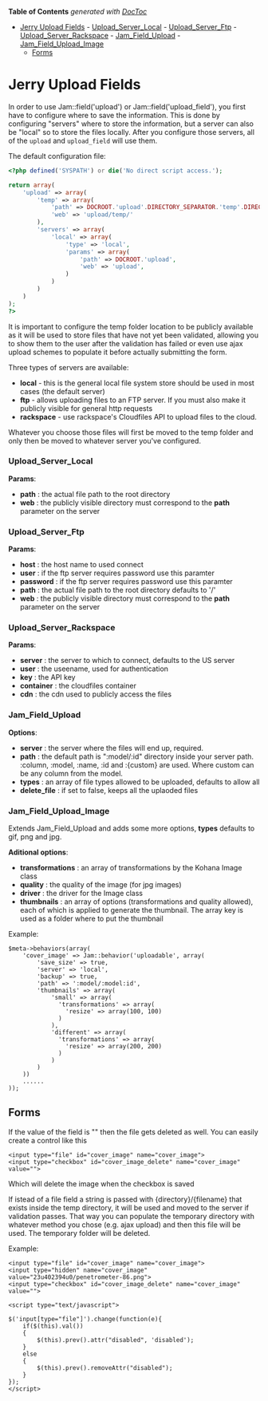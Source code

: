**Table of Contents**  *generated with [DocToc](http://doctoc.herokuapp.com/)*

- [Jerry Upload Fields](#jerry-upload-fields)
		- [Upload_Server_Local](#upload_server_local)
		- [Upload_Server_Ftp](#upload_server_ftp)
		- [Upload_Server_Rackspace](#upload_server_rackspace)
		- [Jam_Field_Upload](#jam_field_upload)
		- [Jam_Field_Upload_Image](#jam_field_upload_image)
	- [Forms](#forms)

# Jerry Upload Fields

In order to use Jam::field('upload') or Jam::field('upload_field'), you first have to configure where to save the information. This is done by configuring "servers" where to store the information, but a server can also be "local" so to store the files locally. After you configure those servers, all of the `upload` and `upload_field` will use them.

The default configuration file:

```php
<?php defined('SYSPATH') or die('No direct script access.');

return array(
	'upload' => array(
		'temp' => array(
			'path' => DOCROOT.'upload'.DIRECTORY_SEPARATOR.'temp'.DIRECTORY_SEPARATOR, 
			'web' => 'upload/temp/'
		),		
		'servers' => array(
			'local' => array(
				'type' => 'local',
				'params' => array(
					'path' => DOCROOT.'upload',
					'web' => 'upload',
				)
			)
		)
	)
);
?>
```

It is important to configure the temp folder location to be publicly available as it will be used to store files that have not yet been validated, allowing you to show them to the user after the validation has failed or even use ajax upload schemes to populate it before actually submitting the form. 

Three types of servers are available:

- __local__ - this is the general local file system store should be used in most cases (the default server)
- __ftp__ - allows uploading files to an FTP server. If you must also make it publicly visible for general http requests
- __rackspace__ - use rackspace's Cloudfiles API to upload files to the cloud.

Whatever you choose those files will first be moved to the temp folder and only then be moved to whatever server you've configured.


### Upload_Server_Local

__Params__:

- __path__ : the actual file path to the root directory
- __web__ : the publicly visible directory must correspond to the __path__ parameter on the server

### Upload_Server_Ftp

__Params__:

- __host__ : the host name to used connect
- __user__ : if the ftp server requires password use this paramter
- __password__ : if the ftp server requires password use this paramter
- __path__ : the actual file path to the root directory defaults to '/'
- __web__ : the publicly visible directory must correspond to the __path__ parameter on the server

### Upload_Server_Rackspace

__Params__:

- __server__ : the server to which to connect, defaults to the US server
- __user__ : the useename, used for authentication
- __key__ : the API key
- __container__ : the cloudfiles container
- __cdn__ : the cdn used to publicly access the files

### Jam_Field_Upload

__Options__:

- __server__ : the server where the files will end up, required.
- __path__ : the default path is ":model/:id" directory inside your server path. :column, :model, :name, :id and :{custom} are used. Where custom can be any column from the model.
- __types__ : an array of file types allowed to be uploaded, defaults to allow all
- __delete_file__ : if set to false, keeps all the uplaoded files

### Jam_Field_Upload_Image

Extends Jam_Field_Upload and adds some more options, __types__ defaults to gif, png and jpg.

__Aditional options__:

- __transformations__ : an array of transformations by the Kohana Image class
- __quality__ : the quality of the image (for jpg images)
- __driver__ : the driver for the Image class
- __thumbnails__ : an array of options (transformations and quality allowed), each of which is applied to generate the thumbnail. The array key is used as a folder where to put the thumbnail

Example:

	$meta->behaviors(array(
	 	'cover_image' => Jam::behavior('uploadable', array(
	 		'save_size' => true,
	 		'server' => 'local',
	 		'backup' => true,
			'path' => ':model/:model:id',
            'thumbnails' => array(												
			    'small' => array(
			      'transformations' => array(
			        'resize' => array(100, 100)
			      )
			    ),
			    'different' => array(
			      'transformations' => array(
			        'resize' => array(200, 200)
			      )
			    )
			)
		))
		......
	));											

## Forms

If the value of the field is "" then the file gets deleted as well. You can easily create a control like this

	<input type="file" id="cover_image" name="cover_image">
	<input type="checkbox" id="cover_image_delete" name="cover_image" value="">

Which will delete the image when the checkbox is saved

If istead of a file field a string is passed with {directory}/{filename} that exists inside the temp directory, it will be used and moved to the server if validation passes. That way you can populate the temporary directory with whatever method you chose (e.g. ajax upload) and then this file will be used. The temporary folder will be deleted.

Example: 

	<input type="file" id="cover_image" name="cover_image">
	<input type="hidden" name="cover_image" value="23u402394u0/penetrometer-86.png">
	<input type="checkbox" id="cover_image_delete" name="cover_image" value="">

	<script type="text/javascript">

	$('input[type="file"]').change(function(e){
		if($(this).val())
		{
			$(this).prev().attr("disabled", 'disabled');
		}
		else
		{
			$(this).prev().removeAttr("disabled");	
		}
	});
	</script>

